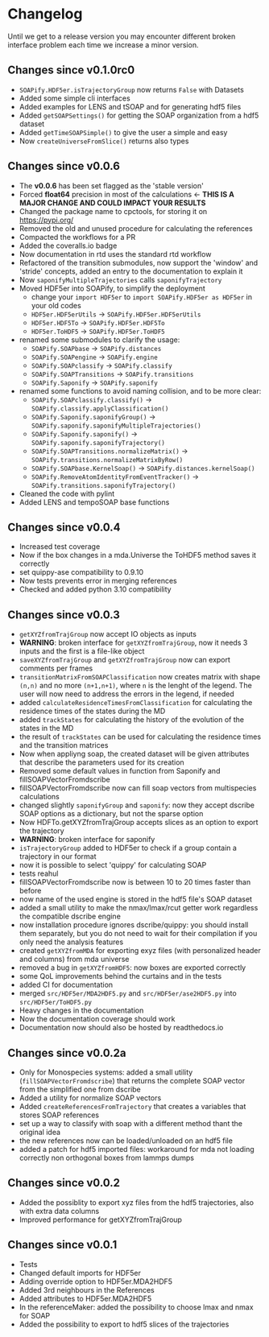 # Changelog

Until we get to a release version you may encounter different broken interface problem each time we increase a minor version.

## Changes since v0.1.0rc0

- `SOAPify.HDF5er.isTrajectoryGroup` now returns `False` with Datasets
- Added some simple cli interfaces
- Added examples for LENS and tSOAP and for generating hdf5 files
- Added `getSOAPSettings()` for getting the SOAP organization from a hdf5 dataset
- Added `getTimeSOAPSimple()` to give the user a simple and easy 
- Now `createUniverseFromSlice()` returns also types

## Changes since v0.0.6

- The **v0.0.6** has been set flagged as the 'stable version'
- Forced **float64** precision in most of the calculations &larr; **THIS IS A MAJOR CHANGE AND COULD IMPACT YOUR RESULTS**
- Changed the package name to cpctools, for storing it on https://pypi.org/
- Removed the old and unused procedure for calculating the references
- Compacted the workflows for a PR
- Added the coveralls.io badge
- Now documentation in rtd uses the standard rtd workflow
- Refactored of the transition submodules, now support the 'window' and 'stride' concepts, added an entry to the documentation to explain it
- Now `saponifyMultipleTrajectories` calls `saponifyTrajectory`
- Moved HDF5er into SOAPify, to simplify the deployment
    - change your `import HDF5er` to `import SOAPify.HDF5er as HDF5er` in your old codes
    - `HDF5er.HDF5erUtils` &rarr; `SOAPify.HDF5er.HDF5erUtils`
    - `HDF5er.HDF5To` &rarr; `SOAPify.HDF5er.HDF5To`
    - `HDF5er.ToHDF5` &rarr; `SOAPify.HDF5er.ToHDF5`
- renamed some submodules to clarify the usage:
    - `SOAPify.SOAPbase` &rarr; `SOAPify.distances`
    - `SOAPify.SOAPengine` &rarr; `SOAPify.engine`
    - `SOAPify.SOAPclassify` &rarr; `SOAPify.classify`
    - `SOAPify.SOAPTransitions` &rarr; `SOAPify.transitions`
    - `SOAPify.Saponify` &rarr; `SOAPify.saponify`
- renamed some functions to avoid naming collision, and to be more clear:
    - `SOAPify.SOAPclassify.classify()` &rarr; `SOAPify.classify.applyClassification()`
    - `SOAPify.Saponify.saponifyGroup()` &rarr; `SOAPify.saponify.saponifyMultipleTrajectories()`
    - `SOAPify.Saponify.saponify()` &rarr; `SOAPify.saponify.saponifyTrajectory()`
    - `SOAPify.SOAPTransitions.normalizeMatrix()` &rarr; `SOAPify.transitions.normalizeMatrixByRow()`
    - `SOAPify.SOAPbase.KernelSoap()` &rarr; `SOAPify.distances.kernelSoap()`
    - `SOAPify.RemoveAtomIdentityFromEventTracker()` &rarr; `SOAPify.transitions.saponifyTrajectory()`
- Cleaned the code with pylint
- Added LENS and tempoSOAP base functions


## Changes since v0.0.4

- Increased test coverage
- Now if the box changes in a mda.Universe the ToHDF5 method saves it correctly
- set quippy-ase compatibility to 0.9.10
- Now tests prevents error in merging references
- Checked and added python 3.10 compatibility

## Changes since v0.0.3

- `getXYZfromTrajGroup` now accept IO objects as inputs
- **WARNING**: broken interface for `getXYZfromTrajGroup`, now it needs 3 inputs and the first is a file-like object
- `saveXYZfromTrajGroup` and `getXYZfromTrajGroup` now can export comments per frames
- `transitionMatrixFromSOAPClassification` now creates matrix with shape  `(n,n)` and no more `(n+1,n+1)`, where `n` is the lenght of the legend. The user will now need to address the errors in the legend, if needed
- added `calculateResidenceTimesFromClassification` for calculating the residence times of the states during the MD
- added `trackStates` for calculating the history of the evolution of the states in the MD
- the result of `trackStates` can be used for calculating the residence times and the transition matrices
- Now when appliyng soap, the created dataset will be given attributes that describe the parameters used for its creation
- Removed some default values in function from Saponify and fillSOAPVectorFromdscribe
- fillSOAPVectorFromdscribe now can fill soap vectors from multispecies calculations
- changed slightly `saponifyGroup` and `saponify`: now they accept dscribe SOAP options as a dictionary, but not the sparse option
- Now HDFTo.getXYZfromTrajGroup accepts slices as an option to export the trajectory
- **WARNING**: broken interface for saponify
- `isTrajectoryGroup` added to HDF5er to check if a group contain a trajectory in our format
- now it is possible to select 'quippy' for calculating SOAP
- tests reahul
- fillSOAPVectorFromdscribe now is between 10 to 20 times faster than before
- now name of the used engine is stored in the hdf5 file's SOAP dataset
- added a small utility to make the nmax/lmax/rcut getter work regardless the compatible dscribe engine
- now installation procedure ignores dscribe/quippy: you should install them separately, but you do not need to wait for their compilation if you only need the analysis features
- created `getXYZfromMDA` for exporting exyz files (with personalized header and columns) from mda universe
- removed a bug in `getXYZfromHDF5`: now boxes are exported correctly
- some QoL improvements behind the curtains and in the tests
- added CI for documentation
- merged `src/HDF5er/MDA2HDF5.py` and `src/HDF5er/ase2HDF5.py` into `src/HDF5er/ToHDF5.py`
- Heavy changes in the documentation
- Now the documentation coverage should work
- Documentation now should also be hosted by readthedocs.io

## Changes since v0.0.2a

- Only for Monospecies systems: added a small utility (`fillSOAPVectorFromdscribe`) that returns the complete SOAP vector from the simplified one from dscribe
- Added a utility for normalize SOAP vectors
- Added `createReferencesFromTrajectory` that creates a variables that stores SOAP references
- set up a way to classify with soap with a different method thant the original idea
- the new references now can be loaded/unloaded on an hdf5 file
- added a patch for hdf5 imported files: workaround for mda not loading correctly non orthogonal boxes from lammps dumps

## Changes since v0.0.2

- Added the possiblity to export xyz files from the hdf5 trajectories, also with extra data columns
- Improved performance for getXYZfromTrajGroup

## Changes since v0.0.1

- Tests
- Changed default imports for HDF5er
- Adding override option to HDF5er.MDA2HDF5
- Added 3rd neighbours in the References
- Added attributes to HDF5er.MDA2HDF5
- In the referenceMaker: added the possibility to choose lmax and nmax for SOAP
- Added the possibility to export to hdf5 slices of the trajectories
